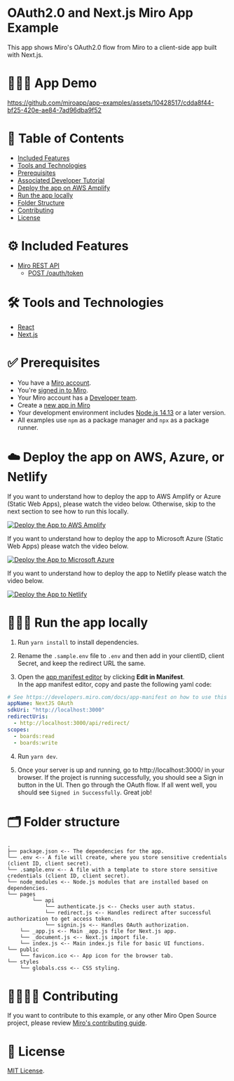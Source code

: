 # OAuth2.0 and Next.js Miro App Example

This app shows Miro's OAuth2.0 flow from Miro to a client-side app built with Next.js.

# 👨🏻‍💻 App Demo

https://github.com/miroapp/app-examples/assets/10428517/cdda8f44-bf25-420e-ae84-7ad96dba9f52

# 📒 Table of Contents

- [Included Features](#features)
- [Tools and Technologies](#tools)
- [Prerequisites](#prerequisites)
- [Associated Developer Tutorial](#tutorial)
- [Deploy the app on AWS Amplify](#deploy)
- [Run the app locally](#run)
- [Folder Structure](#folder)
- [Contributing](#contributing)
- [License](#license)

# ⚙️ Included Features <a name="features"></a>

- [Miro REST API](https://developers.miro.com/docs/web-sdk-reference)
  - [POST /oauth/token](https://developers.miro.com/reference/exchange-authorization-code-with-access-token)

# 🛠️ Tools and Technologies <a name="tools"></a>

- [React](https://react.dev/)
- [Next.js](https://nextjs.org/)

# ✅ Prerequisites <a name="prerequisites"></a>

- You have a [Miro account](https://miro.com/signup/).
- You're [signed in to Miro](https://miro.com/login/).
- Your Miro account has a [Developer team](https://developers.miro.com/docs/create-a-developer-team).
- Create a [new app in Miro](https://miro.com/app/settings/user-profile/apps)
- Your development environment includes [Node.js 14.13](https://nodejs.org/en/download) or a later version.
- All examples use `npm` as a package manager and `npx` as a package runner.

# ☁️ Deploy the app on AWS, Azure, or Netlify <a name="deploy"></a>

If you want to understand how to deploy the app to AWS Amplify or Azure (Static Web Apps), please watch the video below. Otherwise,
skip to the next section to see how to run this locally.

[![Deploy the App to AWS Amplify](https://img.youtube.com/vi/-7pPvRzvYjM/0.jpg)](https://youtu.be/-7pPvRzvYjM)

If you want to understand how to deploy the app to Microsoft Azure (Static Web Apps) please watch the video below.

[![Deploy the App to Microsoft Azure](https://img.youtube.com/vi/5Fq9chq0t4I/0.jpg)](https://youtu.be/5Fq9chq0t4I)

If you want to understand how to deploy the app to Netlify please watch the video below.

[![Deploy the App to Netlify](https://img.youtube.com/vi/pLsOUNfh-TU/0.jpg)](https://youtu.be/pLsOUNfh-TU)

# 🏃🏽‍♂️ Run the app locally <a name="run"></a>

1. Run `yarn install` to install dependencies.

2. Rename the `.sample.env` file to `.env` and then add in your clientID, client Secret, and keep the redirect URL the same.

3. Open the [app manifest editor](https://developers.miro.com/docs/manually-create-an-app#step-2-configure-your-app-in-miro) by clicking **Edit in Manifest**. \
   In the app manifest editor, copy and paste the following yaml code:

```yaml
# See https://developers.miro.com/docs/app-manifest on how to use this
appName: NextJS OAuth
sdkUri: "http://localhost:3000"
redirectUris:
  - http://localhost:3000/api/redirect/
scopes:
  - boards:read
  - boards:write
```

4. Run `yarn dev`.

5. Once your server is up and running, go to http://localhost:3000/ in your browser.
   If the project is running successfully, you should see a Sign in button in the UI. Then go through the OAuth flow.
   If all went well, you should see `Signed in Successfully`. Great job!

# 🗂️ Folder structure <a name="folder"></a>

```
.
├── package.json <-- The dependencies for the app.
└── .env <-- A file will create, where you store sensitive credentials (client ID, client secret).
└── .sample.env <-- A file with a template to store store sensitive credentials (client ID, client secret).
└── node_modules <-- Node.js modules that are installed based on dependencies.
└── pages
        └── api
            └── authenticate.js <-- Checks user auth status.
            └── redirect.js <-- Handles redirect after successful authorization to get access token.
            └── signin.js <-- Handles OAuth authorization.
    └── _app.js <-- Main _app.js file for Next.js app.
    └── _document.js <-- Next.js import file.
    └── index.js <-- Main index.js file for basic UI functions.
└── public
    └── favicon.ico <-- App icon for the browser tab.
└── styles
    └── globals.css <-- CSS styling.
```

# 🫱🏻‍🫲🏽 Contributing <a name="contributing"></a>

If you want to contribute to this example, or any other Miro Open Source project, please review [Miro's contributing guide](https://github.com/miroapp/app-examples/blob/main/CONTRIBUTING.md).

# 🪪 License <a name="license"></a>

[MIT License](https://github.com/miroapp/app-examples/blob/main/LICENSE).
